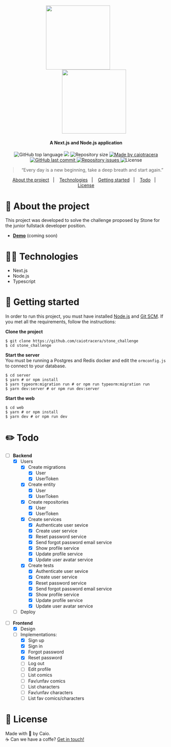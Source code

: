 <h1 align="center">
  <img src="https://vagas.byintera.com/wp-content/uploads/2019/05/stoneverde.png" width="200px" style="border-right: 1px solid #fff; padding-right: 50px">
  <img src="https://i1.wp.com/2.bp.blogspot.com/_slzL0vHRjtY/TDzPlqM1aSI/AAAAAAAAFLk/ARv2Ke_9gXY/s1600/marvel-logo.jpg" width="200px" style="padding-left: 50px">
</h1>

<h4 align="center">A Next.js and Node.js application </h4>

<p align="center">
  <img alt="GitHub top language" src="https://img.shields.io/github/languages/top/caiotracera/stone_challenge?color=22b24c">

  <img src="https://img.shields.io/github/languages/count/caiotracera/stone_challenge?color=22b24c">

  <img alt="Repository size" src="https://img.shields.io/github/repo-size/caiotracera/stone_challenge?color=22b24c">

  <a href="https://www.linkedin.com/in/caiotracera/">
    <img alt="Made by caiotracera" src="https://img.shields.io/badge/made%20by-caiotracera-%230172B3?color=22b24c">
  </a>

  <a href="https://github.com/caiotracera/stone_challenge/commits/master">
    <img alt="GitHub last commit" src="https://img.shields.io/github/last-commit/caiotracera/stone_challenge?color=22b24c">
  </a>

  <a href="https://github.com/caiotracera/stone_challenge/issues">
    <img alt="Repository issues" src="https://img.shields.io/github/issues/caiotracera/stone_challenge?color=22b24c">
  </a>

  <img alt="License" src="https://img.shields.io/badge/license-MIT-brightgreen?color=22b24c"/>
</p>

<blockquote align="center">
“Every day is a new beginning, take a deep breath and start again.”
</blockquote>

<p align="center">
  <a href="#rocket-about-the-project">About the project</a>&nbsp;&nbsp;&nbsp;|&nbsp;&nbsp;&nbsp;
  <a href="#man_technologist-technologies">Technologies</a>&nbsp;&nbsp;&nbsp;|&nbsp;&nbsp;&nbsp;
  <a href="#wrench-getting-started">Getting started</a>&nbsp;&nbsp;&nbsp;|&nbsp;&nbsp;&nbsp;
  <a href="#pencil2-todo">Todo</a>&nbsp;&nbsp;&nbsp;|&nbsp;&nbsp;&nbsp;
  <a href="#memo-license">License</a>
</p>

<!-- <div align="center">
  <img src="src/assets/images/banner.svg"/>
</div> -->

# :rocket: About the project
This project was developed to solve the challenge proposed by Stone for the junior fullstack developer position.

* <b><a href="#">Demo</a></b> (coming soon)

# :man_technologist: Technologies

* Next.js
* Node.js
* Typescript

# :wrench: Getting started

In order to run this project, you must have installed <a href="https://nodejs.org/en/">Node.js</a> and <a href="https://git-scm.com/">Git SCM</a>. If you met all the requirements, follow the instructions:

<b>Clone the project</b>

```shell
$ git clone https://github.com/caiotracera/stone_challenge
$ cd stone_challenge
```

<b>Start the server</b><br />
You must be running a Postgres and Redis docker and edit the `ormconfig.js` to connect to your database.

```shell
$ cd server
$ yarn # or npm install
$ yarn typeorm:migration run # or npm run typeorm:migration run
$ yarn dev:server # or npm run dev:server
```


<b>Start the web</b><br />

```shell
$ cd web
$ yarn # or npm install
$ yarn dev # or npm run dev
```

# :pencil2: Todo
 - [ ] <b>Backend</b>
   - [x] Users
     - [x] Create migrations
       - [x] User
       - [x] UserToken
     - [x] Create entity
       - [x] User
       - [x] UserToken
     - [x] Create repositories
       - [x] User
       - [x] UserToken
     - [x] Create services
       - [x] Authenticate user sevice
       - [x] Create user service
       - [x] Reset password service
       - [x] Send forgot password email service
       - [x] Show profile service
       - [x] Update profile service
       - [x] Update user avatar service
     - [x] Create tests
       - [x] Authenticate user sevice
       - [x] Create user service
       - [x] Reset password service
       - [x] Send forgot password email service
       - [x] Show profile service
       - [x] Update profile service
       - [x] Update user avatar service
   - [ ] Deploy
<br /><br />
 - [ ] <b>Frontend</b>
   - [x] Design
   - [ ] Implementations:
     - [x] Sign up
     - [x] Sign in
     - [x] Forgot password
     - [x] Reset password
     - [ ] Log out
     - [ ] Edit profile
     - [ ] List comics
     - [ ] Fav/unfav comics
     - [ ] List characters
     - [ ] Fav/unfav characters
     - [ ] List fav comics/characters

# :memo: License

Made with :sparkling_heart: by Caio.
<br />
:coffee: Can we have a coffe? <a href="https://www.linkedin.com/in/caiotracera/">Get in touch!</a>

